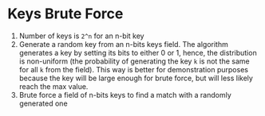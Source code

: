 # Keys Brute Force

1. Number of keys is `2^n` for an n-bit key
2. Generate a random key from an n-bits keys field. The algorithm generates a key by setting its bits to either 0 or 1, hence, the distribution is non-uniform (the probability of generating the key `k` is not the same for all `k` from the field). This way is better for demonstration purposes because the key will be large enough for brute force, but will less likely reach the max value.
3. Brute force a field of n-bits keys to find a match with a randomly generated one